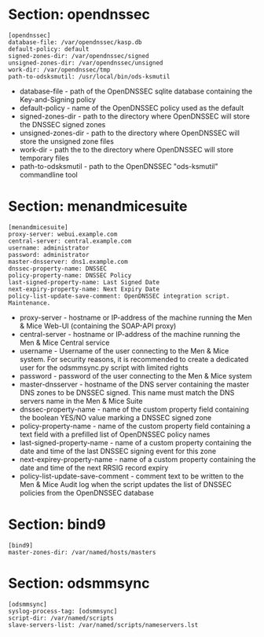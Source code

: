 # Section: opendnssec #

    [opendnssec]
    database-file: /var/opendnssec/kasp.db
    default-policy: default
    signed-zones-dir: /var/opendnssec/signed
    unsigned-zones-dir: /var/opendnssec/unsigned
    work-dir: /var/opendnssec/tmp
    path-to-odsksmutil: /usr/local/bin/ods-ksmutil

 * database-file - path of the OpenDNSSEC sqlite database containing
 the Key-and-Signing policy
 * default-policy - name of the OpenDNSSEC policy used as the default
 * signed-zones-dir - path to the directory where OpenDNSSEC will
 store the DNSSEC signed zones
 * unsigned-zones-dir - path to the directory where OpenDNSSEC will
   store the unsigned zone files
 * work-dir - path the to the directory where OpenDNSSEC will store
   temporary files
 * path-to-odsksmutil - path to the OpenDNSSEC "ods-ksmutil"
   commandline tool

# Section: menandmicesuite #

    [menandmicesuite]
    proxy-server: webui.example.com
    central-server: central.example.com
    username: administrator
    password: administrator
    master-dnsserver: dns1.example.com
    dnssec-property-name: DNSSEC
    policy-property-name: DNSSEC Policy
    last-signed-property-name: Last Signed Date
    next-expiry-property-name: Next Expiry Date
    policy-list-update-save-comment: OpenDNSSEC integration script. Maintenance.

 * proxy-server - hostname or IP-address of the machine running the
 Men & Mice Web-UI (containing the SOAP-API proxy)
 * central-server - hostname or IP-address of the machine running the
 Men & Mice Central service
 * username - Username of the user connecting to the Men & Mice
   system. For security reasons, it is recommended to create a
   dedicated user for the odsmmsync.py script with limited rights
 * password - password of the user connecting to the Men & Mice system
 * master-dnsserver - hostname of the DNS server containing the master
   DNS zones to be DNSSEC signed. This name must match the DNS
   servers name in the Men & Mice Suite
 * dnssec-property-name - name of the custom property field containing
   the boolean YES/NO value marking a DNSSEC signed zone
 * policy-property-name - name of the custom property field containing
   a text field with a prefilled list of OpenDNSSEC policy names
 * last-signed-property-name - name of a custom property containing
   the date and time of the last DNSSEC signing event for this zone
 * next-expirey-property-name - name of a custom property containing
   the date and time of the next RRSIG record expiry
 * policy-list-update-save-comment - comment text to be written to the
   Men & Mice Audit log when the script updates the list of DNSSEC
   policies from the OpenDNSSEC database
   


# Section: bind9 #

    [bind9]
    master-zones-dir: /var/named/hosts/masters

# Section: odsmmsync # 

    [odsmmsync]
    syslog-process-tag: [odsmmsync]
    script-dir: /var/named/scripts
    slave-servers-list: /var/named/scripts/nameservers.lst

